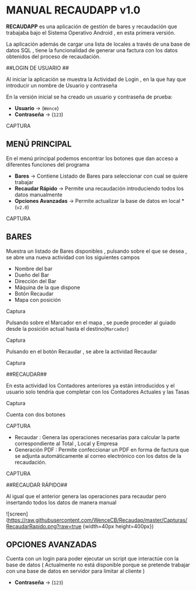 # MANUAL RECAUDAPP v1.0 #

**RECAUDAPP** es una aplicación de gestión de bares y recaudación que trabajaba bajo el Sistema Operativo Android , en esta primera versión.

La aplicación además de cargar una lista de locales a través de una base de datos SQL , tiene la funcionalidad de generar una factura con los datos obtenidos del proceso de recaudación.

##LOGIN DE USUARIO ##

Al iniciar la aplicación se muestra la Actividad de Login , en la que hay que introducir un nombre de Usuario y contraseña

En la versión inicial se ha creado un usuario y contraseña de prueba:

- **Usuario** -> (`Wence`) 
- **Contraseña** -> (`123`)

CAPTURA

## MENÚ PRINCIPAL ##

En el menú principal podemos encontrar los botones que dan acceso a diferentes funciones del programa

- **Bares** -> Contiene Listado de Bares para seleccionar con cual se quiere trabajar
- **Recaudar Rápido** -> Permite una recaudación introduciendo todos los datos manualmente
- **Opciones Avanzadas** -> Permite actualizar la base de datos en local *(`v2.0`)

CAPTURA

## BARES ##

Muestra un listado de Bares disponibles , pulsando sobre el que se desea , se abre una nueva actividad con los siguientes campos

- Nombre del bar
- Dueño del Bar
- Dirección del Bar
- Máquina de la que dispone
- Botón Recaudar
- Mapa con posición

Captura

Pulsando sobre el Marcador en el mapa , se puede proceder al guiado desde la posición actual hasta el destino(`Marcador`)

Captura

Pulsando en el botón Recaudar , se abre la actividad Recaudar

Captura

##RECAUDAR##

En esta actividad los Contadores anteriores ya están introducidos y el usuario solo tendría que completar con los Contadores Actuales y las Tasas

Captura

Cuenta con dos botones

CAPTURA

- Recaudar : Genera las operaciones necesarias para calcular la parte correspondiente al Total , Local y Empresa
- Generación PDF : Permite confeccionar un PDF en forma de factura que se adjunta automáticamente al correo electrónico con los datos de la recaudación.


CAPTURA

##RECAUDAR RÁPIDO##

Al igual que el anterior genera las operaciones para recaudar pero insertando todos los datos de manera manual


![screen](https://raw.githubusercontent.com/WenceCB/Recaudap/master/Capturas/RecaudarRapido.png?raw=true {width=40px height=400px})

## OPCIONES AVANZADAS ##

Cuenta con un login para poder ejecutar un script que interactúe con la base de datos ( Actualmente no está disponible porque se pretende trabajar con una base de datos en servidor para limitar al cliente )

- **Contraseña** -> (`123`)
